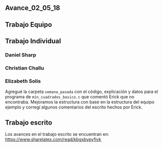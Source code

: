 ## Avance_02_05_18

## Trabajo Equipo


## Trabajo  Individual

### Daniel Sharp

### Christian Challu

### Elizabeth Solis

Agregué la carpeta `semana_pasada` con el código, explicación y datos para el programa de `min_cuadrados_basico.c` que  comentó Erick que no encontraba. Mejoramos la estructura con base en la estructura del equipo ejemplo y corregí algunos comentarios del escrito hechos por Erick.

## Trabajo escrito

Los avances en el trabajo escrito se encuentran en: 
https://www.sharelatex.com/read/kbgxbypyfjvk


